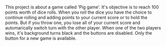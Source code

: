 This project is about a game called 'Pig game'. It's objective is to reach 100 points worth of dice rolls. When you roll the dice you have the choice to continue rolling and adding points to your current score or to hold the points. But if you throw one, you lose all of your current score and automarically switch turn with the other player. When one of the two players wins, it's background turns black and the buttons are disabled. Only the button for a new game is available.
